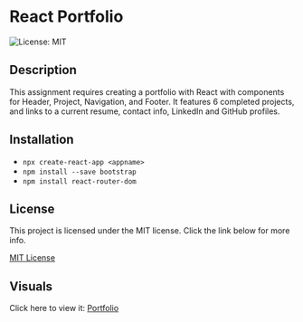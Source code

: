 # React Portfolio
![License: MIT](https://img.shields.io/badge/License-MIT-yellow.svg)

## Description
This assignment requires creating a portfolio with React with components for Header, Project, Navigation, and Footer. It features 6 completed projects, and links to a current resume, contact info, LinkedIn and GitHub profiles.

## Installation
- `npx create-react-app <appname>`
- `npm install --save bootstrap`
- `npm install react-router-dom`

## License
This project is licensed under the MIT license. Click the link below for more info.

[MIT License](https://opensource.org/licenses/MIT)

## Visuals
Click here to view it: [Portfolio](https://editapesa.github.io/React-Portfolio/)

